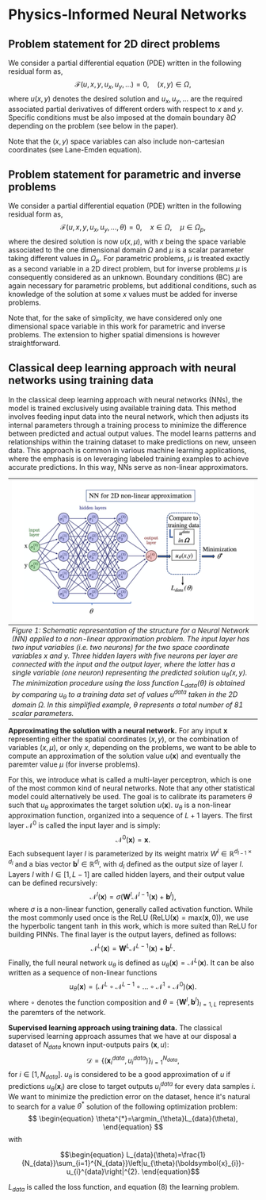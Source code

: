 # Physics-Informed Neural Networks

## Problem statement for 2D direct problems

We consider a partial differential equation (PDE) written in the following residual form as, 
$$
\begin{equation}
    \mathcal{F}(u,x,y,u_x,u_y,...)=0,\quad(x,y)\in\Omega,
\end{equation}
$$
where $u(x,y)$ denotes the desired solution and $u_x, u_y, ...$ are the required associated partial derivatives of different orders with respect to $x$ and $y$. Specific conditions must be also imposed at the domain boundary $\partial \Omega$ depending on the problem (see below in the paper).

Note that the $(x,y)$ space variables can also include non-cartesian coordinates (see Lane-Emden equation).

## Problem statement for parametric and inverse problems

We consider a partial differential equation (PDE) written in the following residual form as, 
$$
\begin{equation}
    \mathcal{F}(u,x,y,u_x,u_y,...,\theta)=0,\quad x\in\Omega,\quad\mu\in\Omega_{p},
\end{equation}
$$
where the desired solution is now $u(x,\mu)$, with $x$ being the space variable associated to the one dimensional domain $\Omega$ and $\mu$ is a scalar parameter taking different values in $\Omega_{p}$. For parametric problems, $\mu$ is treated exactly as a second variable in a 2D direct problem, but for inverse problems $\mu$ is consequently considered as an unknown. Boundary conditions (BC) are again necessary for parametric problems, but additional conditions, such as knowledge of the solution at some $x$ values must be added for inverse problems.

Note that, for the sake of simplicity, we have considered only one dimensional space variable in this work for parametric and inverse problems. The extension to higher spatial dimensions is however straightforward.

## Classical deep learning approach with neural networks using training data

In the classical deep learning approach with neural networks (NNs), the model is trained exclusively using available training data. This method involves feeding input data into the neural network, which then adjusts its internal parameters through a training process to minimize the difference between predicted and actual output values. The model learns patterns and relationships within the training dataset to make predictions on new, unseen data. This approach is common in various machine learning applications, where the emphasis is on leveraging labeled training examples to achieve accurate predictions. In this way, NNs serve as non-linear approximators.

|![Figure.1](../figures/figure_1.png)|
|:--|
|*Figure 1: Schematic representation of the structure for a Neural Network (NN) applied to a non-linear approximation problem. The input layer has two input variables (i.e. two neurons) for the two space coordinate variables $x$ and $y$. Three hidden layers with five neurons per layer are connected with the input and the output layer, where the latter has a single variable (one neuron) representing the predicted solution $u_{\theta}(x,y)$. The minimization procedure using the loss function $L_{data}(\theta)$ is obtained by comparing $u_{\theta}$ to a training data set of values $u^{data}$ taken in the 2D domain $\Omega$. In this simplified example, $\theta$ represents a total number of 81 scalar parameters.*|

**Approximating the solution with a neural network.**  For any input $\boldsymbol{x}$ representing either the spatial coordinates $(x,y)$, or the combination of variables $(x,\mu)$, or only $x$, depending on the problems, we want to be able to compute an approximation of the solution value $u(\boldsymbol{x})$ and eventually the paremter value $\mu$ (for inverse problems).

For this, we introduce what is called a multi-layer perceptron, which is one of the most common kind of neural networks. Note that any other statistical model could alternatively be used. The goal is to calibrate its parameters $\theta$ such that $u_{\theta}$ approximates the target solution $u(\boldsymbol{x})$. $u_{\theta}$ is a non-linear approximation function, organized into a sequence of $L+1$ layers. The first layer $\mathcal{N}^0$ is called the input layer and is simply:
$$
\begin{equation}
    \mathcal{N}^0(\boldsymbol{x}) = \boldsymbol{x}.
\end{equation}
$$
Each subsequent layer $l$ is parameterized by its weight matrix $W^l\in\mathbb{R}^{d_{l-1}\times d_{l}}$ and a bias vector $\boldsymbol{b}^{l}\in\mathbb{R}^{d_{l}}$, with $d_{l}$ defined as the output size of layer $l$. Layers $l$ with $l\in[1,L-1]$ are called hidden layers, and their output value can be defined recursively:
$$
\begin{equation}
    \mathcal{N}^{l}(\boldsymbol{x})=\sigma(\boldsymbol{W}^{l}\mathcal{N}^{l-1}(\boldsymbol{x})+\boldsymbol{b}^{l}),
\end{equation}
$$
where $\sigma$ is a non-linear function, generally called activation function. While the most commonly used once is the ReLU ($\mathrm{ReLU}(\boldsymbol{x})=\mathrm{max}(\boldsymbol{x},0)$), we use the hyperbolic tangent $\tanh$ in this work, which is more suited than $\mathrm{ReLU}$ for building PINNs. The final layer is the output layers, defined as follows:
$$
\begin{equation}
    \mathcal{N}^{L}(\boldsymbol{x})=\boldsymbol{W}^{L}\mathcal{N}^{L-1}(\boldsymbol{x})+\boldsymbol{b}^{L}.
\end{equation}
$$
Finally, the full neural network $u_{\theta}$ is defined as $u_{\theta}(\boldsymbol{x})=\mathcal{N}^{L}(\boldsymbol{x})$. It can be also written as a sequence of non-linear functions
$$
\begin{equation}
    u_{\theta}(\boldsymbol{x})=\left(\mathcal{N}^{L}\circ\mathcal{N}^{L-1}\circ\ldots\circ\mathcal{N}^{1}\circ\mathcal{N}^{0}\right)(\boldsymbol{x}).
\end{equation}
$$
where $\circ$ denotes the function composition and $\theta=\{\boldsymbol{W}^{l},\boldsymbol{b}^{l}\}_{l=1,L}$ represents the paremters of the network.

**Supervised learning approach using training data.** The classical supervised learning approach assumes that we have at our disposal a dataset of $N_{data}$ known input-outputs pairs $(\boldsymbol{x}, u)$:
$$
\begin{equation}
    \mathcal{D}=\left\{\left(\boldsymbol{x}_{i}^{data},u_{i}^{data}\right)\right\}_{i=1}^{N_{data}},
\end{equation}
$$
for $i\in[1,N_{data}]$. $u_{\theta}$ is considered to be a good approximation of $u$ if predictions $u_{\theta}(\boldsymbol{x}_{i})$ are close to target outputs $u_{i}^{data}$ for every data samples $i$. We want to minimize the prediction error on the dataset, hence it's natural to search for a value $\theta^{*}$ solution of the following optimization problem:
$$
\begin{equation}
    \theta^{*}=\argmin_{\theta}L_{data}(\theta),
\end{equation}
$$
with
```math
\begin{equation}
    L_{data}(\theta)=\frac{1}{N_{data}}\sum_{i=1}^{N_{data}}\left|u_{\theta}(\boldsymbol{x}_{i})-u_{i}^{data}\right|^{2}.
\end{equation}
```
$L_{data}$ is called the loss function, and equation (8) the learning problem.